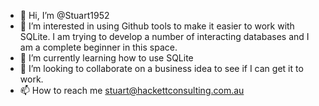 - 👋 Hi, I’m @Stuart1952
- 👀 I’m interested in using Github tools to make it easier to work with SQLite. I am trying to develop a number of interacting databases and I am a complete beginner in this space.
- 🌱 I’m currently learning how to use SQLite
- 💞️ I’m looking to collaborate on a business idea to see if I can get it to work.
- 📫 How to reach me stuart@hackettconsulting.com.au

<!---
Stuart1952/Stuart1952 is a ✨ special ✨ repository because its `README.md` (this file) appears on your GitHub profile.
You can click the Preview link to take a look at your changes.
--->
